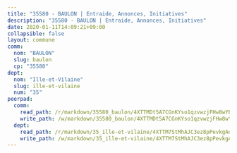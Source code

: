 ```yaml
---
title: "35580 - BAULON | Entraide, Annonces, Initiatives"
description: "35580 - BAULON | Entraide, Annonces, Initiatives"
date: 2020-01-11T14:09:21+09:00
collapsible: false
layout: commune
comm:
  nom: "BAULON"
  slug: baulon
  cp: "35580"
dept:
  nom: "Ille-et-Vilaine"
  slug: ille-et-vilaine
  num: "35"
peerpad:
  comm:
    read_path: /r/markdown/35580_baulon/4XTTMDt5A7CGnKYso1qzvwzjFHw8wYBA4JpSKZEKZRWiVsyyU
    write_path: /w/markdown/35580_baulon/4XTTMDt5A7CGnKYso1qzvwzjFHw8wYBA4JpSKZEKZRWiVsyyU-K3TgUAaTfQV1U7aBvLPV6n9L9UbwMajabVkDZGxp6i84wdaAZPae9VMmZJupGofTXuEU7JWG8ccXUQYiENWY8QwbjExufsSxHwyVJ2my8DqRsxvMhBzHAcffG9Nb4EUohEma9oMC
  dept:
    read_path: /r/markdown/35_ille-et-vilaine/4XTTM7StMhAJC3ez8pPevkgAqiNUcS52kKrehssYfFVHMMrju
    write_path: /w/markdown/35_ille-et-vilaine/4XTTM7StMhAJC3ez8pPevkgAqiNUcS52kKrehssYfFVHMMrju-K3TgV811yenhEuJqddUBYpbTnifd7BiFRX3fLXndB5RCuJzLDEnHE8qwLhvTPZqyjgmx9neeCerm4fwxpw8eGk7eo7QbbFxp5NaSoYYyNHRHpjtPop1gdSHcKUNwdRVVfwYCtWdy
---
```


